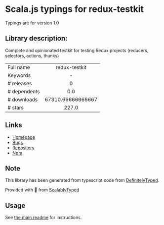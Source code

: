 
# Scala.js typings for redux-testkit

Typings are for version 1.0

## Library description:
Complete and opinionated testkit for testing Redux projects (reducers, selectors, actions, thunks)

|                    |                 |
| ------------------ | :-------------: |
| Full name          | redux-testkit |
| Keywords           | - |
| # releases         | 0 |
| # dependents       | 0.0 |
| # downloads        | 67310.66666666667 |
| # stars            | 227.0 |

## Links
- [Homepage](https://github.com/wix/redux-testkit#readme)
- [Bugs](https://github.com/wix/redux-testkit/issues)
- [Repository](https://github.com/wix/redux-testkit)
- [Npm](https://www.npmjs.com/package/redux-testkit)
    


## Note
This library has been generated from typescript code from [DefinitelyTyped](https://definitelytyped.org).

Provided with :purple_heart: from [ScalablyTyped](https://github.com/oyvindberg/ScalablyTyped)

## Usage
See [the main readme](../../readme.md) for instructions.



